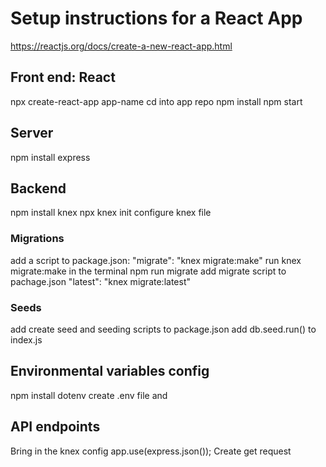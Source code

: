 # Setup instructions for a React App

https://reactjs.org/docs/create-a-new-react-app.html

## Front end: React

npx create-react-app app-name
cd into app repo
npm install
npm start

## Server

npm install express

## Backend

npm install knex
npx knex init
configure knex file

### Migrations

add a script to package.json:
"migrate": "knex migrate:make"
run knex migrate:make in the terminal
npm run migrate <initial-migration>
add migrate script to pachage.json
"latest": "knex migrate:latest"

### Seeds

add create seed and seeding scripts to package.json
add db.seed.run() to index.js 

## Environmental variables config

npm install dotenv
create .env file and

## API endpoints

Bring in the knex config
app.use(express.json());
Create get request
